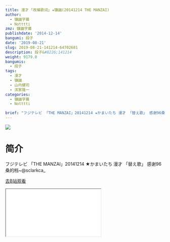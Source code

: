 ```yaml
---
title: 漫才 ｢改编歌词｣ ★镰鼬(20141214 THE MANZAI)
author:
  - 镰鼬字幕
  - Notttti
zmz: 镰鼬字幕
publishdate: '2014-12-14'
bangumi: 段子
date: '2019-08-21'
slug: 2019-08-21-141214-64702681
description: 段子&#8226;141214
weight: 9179.0
bangumis:
  - 段子
tags:
  - 漫才
  - 镰鼬
  - 山内健司
  - 滨家隆一
categories:
  - 镰鼬字幕
  - Notttti

brief: "フジテレビ 「THE MANZAI」20141214 ★かまいたち 漫才 「替え歌」 感谢96桑的档~@sclarkca_"
---
```

![](https://raw.githubusercontent.com/tcgriffith/owaraisite/master/static/tmpimg/7d2dc6e5bd87205452986c95c47635647a6da817.jpg.480.jpg)
# 简介  
フジテレビ
「THE MANZAI」20141214
★かまいたち 漫才 「替え歌」
感谢96桑的档~@sclarkca_  

[去B站观看](https://www.bilibili.com/video/av64702681/)
<div class ="resp-container"><iframe class="testiframe" src="//player.bilibili.com/player.html?aid=64702681"", scrolling="no", allowfullscreen="true" > </iframe></div> 
